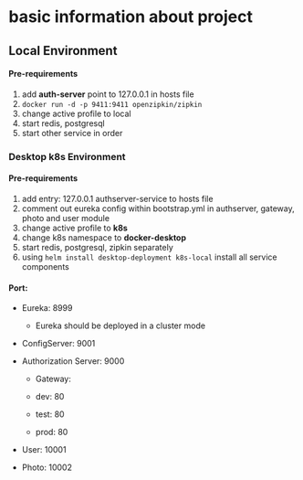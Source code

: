 # basic information about project

## Local Environment

#### Pre-requirements

1. add **auth-server** point to 127.0.0.1 in hosts file
2. `docker run -d -p 9411:9411 openzipkin/zipkin`
3. change active profile to local
4. start redis, postgresql
5. start other service in order

### Desktop k8s Environment

#### Pre-requirements

1. add entry: 127.0.0.1 authserver-service to hosts file
2. comment out eureka config within bootstrap.yml in authserver, gateway, photo and user module
3. change active profile to **k8s**
4. change k8s namespace to **docker-desktop**
5. start redis, postgresql, zipkin separately
6. using `helm install desktop-deployment k8s-local` install all service components



#### Port:

- Eureka: 8999
  - Eureka should be deployed in a cluster mode
  
- ConfigServer: 9001

- Authorization Server: 9000
  - Gateway: 
  
  - dev: 80
  - test: 80
  - prod: 80
  
- User: 10001

- Photo: 10002

